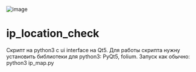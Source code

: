 ![image](https://user-images.githubusercontent.com/44950848/167718045-4bc46c66-e6b4-4939-af1a-0615cebc2231.png)

# ip_location_check
Скрипт на python3 c ui interface на Qt5.
Для работы скрипта нужну установить библиотеки для python3: PyQt5, folium.
Запуск как обычно: python3 ip_map.py 
